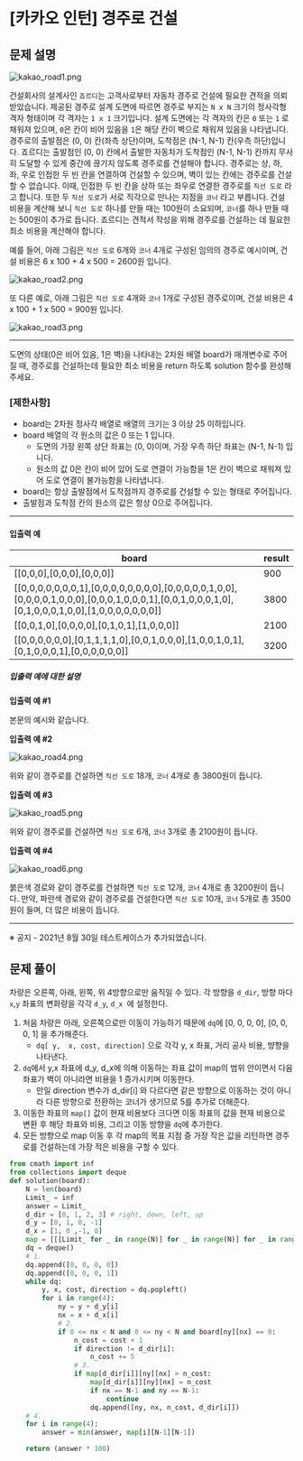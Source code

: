 # [카카오 인턴] 경주로 건설

## 문제 설명

![kakao_road1.png](https://grepp-programmers.s3.ap-northeast-2.amazonaws.com/files/production/384b9e2a-4eb5-460d-bce2-d12359b03b14/kakao_road1.png)

건설회사의 설계사인 `죠르디`는 고객사로부터 자동차 경주로 건설에 필요한 견적을 의뢰받았습니다.
제공된 경주로 설계 도면에 따르면 경주로 부지는 `N x N` 크기의 정사각형 격자 형태이며 각 격자는 `1 x 1` 크기입니다.
설계 도면에는 각 격자의 칸은 `0` 또는 `1` 로 채워져 있으며, `0`은 칸이 비어 있음을 `1`은 해당 칸이 벽으로 채워져 있음을 나타냅니다.
경주로의 출발점은 (0, 0) 칸(좌측 상단)이며, 도착점은 (N-1, N-1) 칸(우측 하단)입니다. 죠르디는 출발점인 (0, 0) 칸에서 출발한 자동차가 도착점인 (N-1, N-1) 칸까지 무사히 도달할 수 있게 중간에 끊기지 않도록 경주로를 건설해야 합니다.
경주로는 상, 하, 좌, 우로 인접한 두 빈 칸을 연결하여 건설할 수 있으며, 벽이 있는 칸에는 경주로를 건설할 수 없습니다.
이때, 인접한 두 빈 칸을 상하 또는 좌우로 연결한 경주로를 `직선 도로` 라고 합니다.
또한 두 `직선 도로`가 서로 직각으로 만나는 지점을 `코너` 라고 부릅니다.
건설 비용을 계산해 보니 `직선 도로` 하나를 만들 때는 100원이 소요되며, `코너`를 하나 만들 때는 500원이 추가로 듭니다.
죠르디는 견적서 작성을 위해 경주로를 건설하는 데 필요한 최소 비용을 계산해야 합니다.

예를 들어, 아래 그림은 `직선 도로` 6개와 `코너` 4개로 구성된 임의의 경주로 예시이며, 건설 비용은 6 x 100 + 4 x 500 = 2600원 입니다.

![kakao_road2.png](https://grepp-programmers.s3.ap-northeast-2.amazonaws.com/files/production/0e0911e8-f88e-44fe-8bdc-6856a56df8e0/kakao_road2.png)

또 다른 예로, 아래 그림은 `직선 도로` 4개와 `코너` 1개로 구성된 경주로이며, 건설 비용은 4 x 100 + 1 x 500 = 900원 입니다.

![kakao_road3.png](https://grepp-programmers.s3.ap-northeast-2.amazonaws.com/files/production/3f5d9c5e-d7d9-4248-b111-140a0847e741/kakao_road3.png)

------

도면의 상태(0은 비어 있음, 1은 벽)을 나타내는 2차원 배열 board가 매개변수로 주어질 때, 경주로를 건설하는데 필요한 최소 비용을 return 하도록 solution 함수를 완성해주세요.

### **[제한사항]**

- board는 2차원 정사각 배열로 배열의 크기는 3 이상 25 이하입니다.
- board 배열의 각 원소의 값은 0 또는 1 입니다.
  - 도면의 가장 왼쪽 상단 좌표는 (0, 0)이며, 가장 우측 하단 좌표는 (N-1, N-1) 입니다.
  - 원소의 값 0은 칸이 비어 있어 도로 연결이 가능함을 1은 칸이 벽으로 채워져 있어 도로 연결이 불가능함을 나타냅니다.
- board는 항상 출발점에서 도착점까지 경주로를 건설할 수 있는 형태로 주어집니다.
- 출발점과 도착점 칸의 원소의 값은 항상 0으로 주어집니다.

------

#### **입출력 예**

| board                                                        | result |
| ------------------------------------------------------------ | ------ |
| [[0,0,0],[0,0,0],[0,0,0]]                                    | 900    |
| [[0,0,0,0,0,0,0,1],[0,0,0,0,0,0,0,0],[0,0,0,0,0,1,0,0],[0,0,0,0,1,0,0,0],[0,0,0,1,0,0,0,1],[0,0,1,0,0,0,1,0],[0,1,0,0,0,1,0,0],[1,0,0,0,0,0,0,0]] | 3800   |
| [[0,0,1,0],[0,0,0,0],[0,1,0,1],[1,0,0,0]]                    | 2100   |
| [[0,0,0,0,0,0],[0,1,1,1,1,0],[0,0,1,0,0,0],[1,0,0,1,0,1],[0,1,0,0,0,1],[0,0,0,0,0,0]] | 3200   |

##### **입출력 예에 대한 설명**

**입출력 예 #1**

본문의 예시와 같습니다.

**입출력 예 #2**

![kakao_road4.png](https://grepp-programmers.s3.ap-northeast-2.amazonaws.com/files/production/ccc72e9c-2e22-4a09-a94b-ff057b081a70/kakao_road4.png)

위와 같이 경주로를 건설하면 `직선 도로` 18개, `코너` 4개로 총 3800원이 듭니다.

**입출력 예 #3**

![kakao_road5.png](https://grepp-programmers.s3.ap-northeast-2.amazonaws.com/files/production/422e86e0-a7d7-4a09-9b42-2b6218a9b5f0/kakao_road5.png)

위와 같이 경주로를 건설하면 `직선 도로` 6개, `코너` 3개로 총 2100원이 듭니다.

**입출력 예 #4**

![kakao_road6.png](https://grepp-programmers.s3.ap-northeast-2.amazonaws.com/files/production/4fe42f47-2592-4cb8-91fb-31d6a6da8639/kakao_road6.png)

붉은색 경로와 같이 경주로를 건설하면 `직선 도로` 12개, `코너` 4개로 총 3200원이 듭니다.
만약, 파란색 경로와 같이 경주로를 건설한다면 `직선 도로` 10개, `코너` 5개로 총 3500원이 들며, 더 많은 비용이 듭니다.

------

※ 공지 - 2021년 8월 30일 테스트케이스가 추가되었습니다.



## 문제 풀이

차량은 오른쪽, 아래, 왼쪽, 위 4방향으로만 움직일 수 있다. 각 방향을 `d_dir`, 방향 마다 `x`,`y` 좌표의 변화량을 각각 `d_y`, `d_x `에 설정한다.

1. 처음 차량은 아래, 오른쪽으로만 이동이 가능하기 때문에 `dq`에 [0, 0, 0, 0], [0, 0, 0, 1] 을 추가해준다.
   - `dq[ y,  x, cost, direction]` 으로 각각 y, x 좌표, 거리 공사 비용, 뱡향을 나타낸다.
2. `dq`에서 y,x 좌표에 d_y, d_x에 의해 이동하는 좌표 값이 map의 범위 안이면서 다음 좌표가 벽이 아니라면 비용을 1 증가시키며 이동한다. 
   - 만일 direction 변수가 d_dir[i] 와 다르다면 같은 방향으로 이동하는 것이 아니라 다른 방향으로 전환하는 코너가 생기므로 5를 추가로 더해준다.
3. 이동한 좌표의 `map[]` 값이 현재 비용보다 크다면 이동 좌표의 값을 현재 비용으로 변환 후 해당 좌표와 비용, 그리고 이동 방향을 `dq`에 추가한다.
4. 모든 방향으로 map 이동 후 각 map의 목표 지점 중 가장 작은 값을 리턴하면 경주로를 건설하는데 가장 적은 비용을 구할 수 있다.

```python
from cmath import inf
from collections import deque
def solution(board):
    N = len(board)
    Limit_ = inf
    answer = Limit_
    d_dir = [0, 1, 2, 3] # right, down, left, up
    d_y = [0, 1, 0, -1]
    d_x = [1, 0 ,-1, 0]
    map = [[[Limit_ for _ in range(N)] for _ in range(N)] for _ in range(4)]
    dq = deque()
   	# 1.
    dq.append([0, 0, 0, 0])
    dq.append([0, 0, 0, 1])
    while dq:
        y, x, cost, direction = dq.popleft() 
        for i in range(4):
            ny = y + d_y[i]
            nx = x + d_x[i]
            # 2.
            if 0 <= nx < N and 0 <= ny < N and board[ny][nx] == 0:
                n_cost = cost + 1
                if direction != d_dir[i]:
                    n_cost += 5
                # 3.
                if map[d_dir[i]][ny][nx] > n_cost:
                    map[d_dir[i]][ny][nx] = n_cost
                    if nx == N-1 and ny == N-1:
                        continue
                    dq.append([ny, nx, n_cost, d_dir[i]])
	# 4.
    for i in range(4):
        answer = min(answer, map[i][N-1][N-1])    

    return (answer * 100)
```

